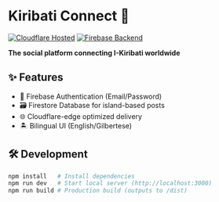 # Kiribati Connect 🌊

[![Cloudflare Hosted](https://img.shields.io/badge/Hosted_on-Cloudflare_Pages-orange?logo=cloudflare)]()
[![Firebase Backend](https://img.shields.io/badge/Backend-Firebase_Auth_&_DB-ffca28?logo=firebase)]()

**The social platform connecting I-Kiribati worldwide**

## ✨ Features
- 🔐 Firebase Authentication (Email/Password)
- 🗃️ Firestore Database for island-based posts
- 🌐 Cloudflare-edge optimized delivery
- 🏝️ Bilingual UI (English/Gilbertese)

## 🛠️ Development
```bash
npm install   # Install dependencies
npm run dev   # Start local server (http://localhost:3000)
npm run build # Production build (outputs to /dist)
